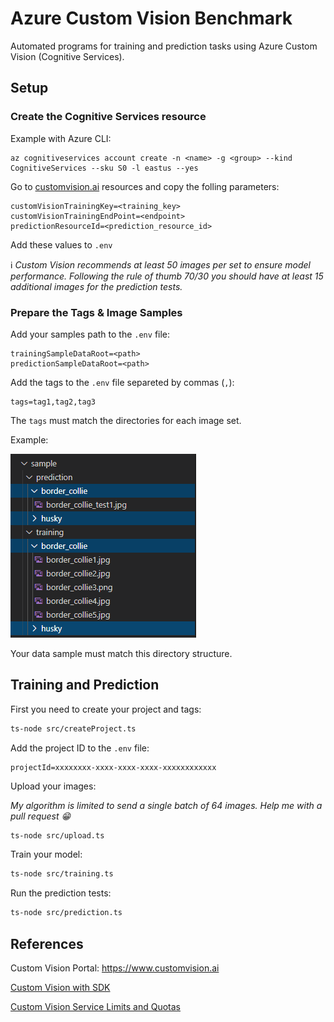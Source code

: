 # Azure Custom Vision Benchmark

Automated programs for training and prediction tasks using Azure Custom Vision (Cognitive Services).

## Setup

### Create the Cognitive Services resource

Example with Azure CLI:

```
az cognitiveservices account create -n <name> -g <group> --kind CognitiveServices --sku S0 -l eastus --yes
```

Go to [customvision.ai](https://www.customvision.ai/projects#/settings) resources and copy the folling parameters:

```
customVisionTrainingKey=<training_key>
customVisionTrainingEndPoint=<endpoint>
predictionResourceId=<prediction_resource_id>
```

Add these values to `.env`

:information_source: _Custom Vision recommends at least 50 images per set to ensure model performance. 
Following the rule of thumb 70/30 you should have at least 15 additional images for the prediction tests._

### Prepare the Tags & Image Samples

Add your samples path to the `.env` file:

```
trainingSampleDataRoot=<path>
predictionSampleDataRoot=<path>
```

Add the tags to the `.env` file separeted by commas (`,`):

```
tags=tag1,tag2,tag3
```

The `tags` must match the directories for each image set.

Example:

<img src="docs/sample.png"/>

Your data sample must match this directory structure.

## Training and Prediction

First you need to create your project and tags:

```sh
ts-node src/createProject.ts
```

Add the project ID to the `.env` file:

```
projectId=xxxxxxxx-xxxx-xxxx-xxxx-xxxxxxxxxxxx
```

Upload your images:

_My algorithm is limited to send a single batch of 64 images. Help me with a pull request :grin:_
```sh
ts-node src/upload.ts
```

Train your model:

```sh
ts-node src/training.ts
```

Run the prediction tests:

```sh
ts-node src/prediction.ts
```

## References

Custom Vision Portal: https://www.customvision.ai

[Custom Vision with SDK](https://docs.microsoft.com/en-us/azure/cognitive-services/custom-vision-service/quickstarts/image-classification?pivots=programming-language-javascript)

[Custom Vision Service Limits and Quotas](https://docs.microsoft.com/en-us/azure/cognitive-services/custom-vision-service/limits-and-quotas)